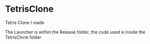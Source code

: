 # TetrisClone
Tetris Clone I made

The Launcher is within the Release folder,  the code used is inside the TetrisClone folder

